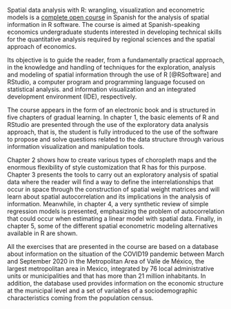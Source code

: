 Spatial data analysis with R: wrangling, visualization and econometric models is a [complete open course](https://github.com/jaime-pru/Analisis-de-datos-espaciales) in Spanish for the analysis of spatial information in R software. The course is aimed at Spanish-speaking economics undergraduate students interested in developing technical skills for the quantitative analysis required by regional sciences and the spatial approach of economics.

Its objective is to guide the reader, from a fundamentally practical approach, in the knowledge and handling of techniques for the exploration, analysis and modeling of spatial information through the use of R [@RSoftware] and RStudio, a computer program and programming language focused on statistical analysis. and information visualization and an integrated development environment (IDE), respectively.

The course appears in the form of an electronic book and is structured in five chapters of gradual learning. In chapter 1, the basic elements of R and RStudio are presented through the use of the exploratory data analysis approach, that is, the student is fully introduced to the use of the software to propose and solve questions related to the data structure through various information visualization and manipulation tools.

Chapter 2 shows how to create various types of choropleth maps and the enormous flexibility of style customization that R has for this purpose. Chapter 3 presents the tools to carry out an exploratory analysis of spatial data where the reader will find a way to define the interrelationships that occur in space through the construction of spatial weight matrices and will learn about spatial autocorrelation and its implications in the analysis of information. Meanwhile, in chapter 4, a very synthetic review of simple regression models is presented, emphasizing the problem of autocorrelation that could occur when estimating a linear model with spatial data. Finally, in chapter 5, some of the different spatial econometric modeling alternatives available in R are shown.

All the exercises that are presented in the course are based on a database about information on the situation of the COVID19 pandemic between March and September 2020 in the Metropolitan Area of Valle de México, the largest metropolitan area in Mexico, integrated by 76 local administrative units or municipalities and that has more than 21 million inhabitants. In addition, the database used provides information on the economic structure at the municipal level and a set of variables of a sociodemographic characteristics coming from the population census.
